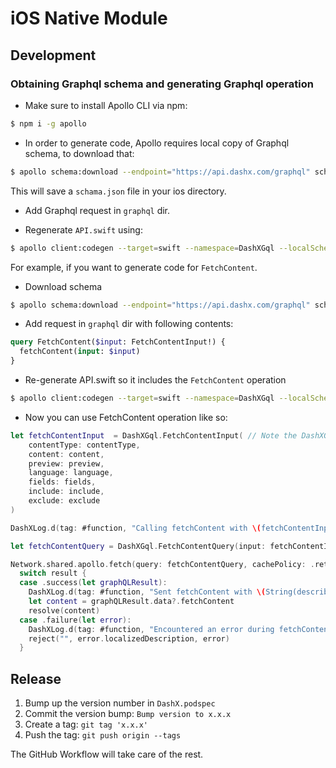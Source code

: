 # iOS Native Module

## Development

### Obtaining Graphql schema and generating Graphql operation

- Make sure to install Apollo CLI via npm:

```sh
$ npm i -g apollo
```

- In order to generate code, Apollo requires local copy of Graphql schema, to download that:

```sh
$ apollo schema:download --endpoint="https://api.dashx.com/graphql" schema.json
```

This will save a `schama.json` file in your ios directory.

- Add Graphql request in `graphql` dir.

- Regenerate `API.swift` using:

```sh
$ apollo client:codegen --target=swift --namespace=DashXGql --localSchemaFile=schema.json --includes="graphql/*.graphql" --passthroughCustomScalars API.swift
```

For example, if you want to generate code for `FetchContent`.

- Download schema

```sh
$ apollo schema:download --endpoint="https://api.dashx.com/graphql" schema.json
```

- Add request in `graphql` dir with following contents:

```graphql
query FetchContent($input: FetchContentInput!) {
  fetchContent(input: $input)
}
```

- Re-generate API.swift so it includes the `FetchContent` operation

```sh
$ apollo client:codegen --target=swift --namespace=DashXGql --localSchemaFile=schema.json --includes="graphql/*.graphql" --passthroughCustomScalars API.swift
```

- Now you can use FetchContent operation like so:

```swift
let fetchContentInput  = DashXGql.FetchContentInput( // Note the DashXGql namespace
    contentType: contentType,
    content: content,
    preview: preview,
    language: language,
    fields: fields,
    include: include,
    exclude: exclude
)

DashXLog.d(tag: #function, "Calling fetchContent with \(fetchContentInput)")

let fetchContentQuery = DashXGql.FetchContentQuery(input: fetchContentInput)

Network.shared.apollo.fetch(query: fetchContentQuery, cachePolicy: .returnCacheDataElseFetch) { result in
  switch result {
  case .success(let graphQLResult):
    DashXLog.d(tag: #function, "Sent fetchContent with \(String(describing: graphQLResult))")
    let content = graphQLResult.data?.fetchContent
    resolve(content)
  case .failure(let error):
    DashXLog.d(tag: #function, "Encountered an error during fetchContent(): \(error)")
    reject("", error.localizedDescription, error)
  }

```

## Release

1. Bump up the version number in `DashX.podspec`
2. Commit the version bump: `Bump version to x.x.x`
3. Create a tag: `git tag 'x.x.x'`
4. Push the tag: `git push origin --tags`

The GitHub Workflow will take care of the rest.
